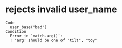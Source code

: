 # rejects invalid user_name

    Code
      user_base("bad")
    Condition
      Error in `match.arg()`:
      ! 'arg' should be one of "tilt", "toy"

